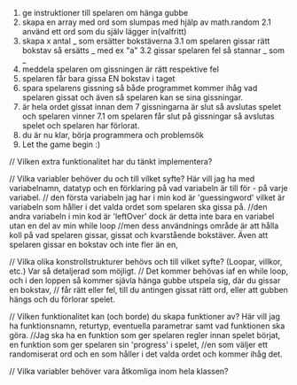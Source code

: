 1. ge instruktioner till spelaren om hänga gubbe
2. skapa en array med ord som slumpas med hjälp av math.random
   2.1 använd ett ord som du själv lägger in(valfritt)
3. skapa x antal _ som ersätter bokstäverna
   3.1 om spelaren gissar rätt bokstav så ersätts _ med ex "a"
   3.2 gissar spelaren fel så stannar _ som _
4. meddela spelaren om gissningen är rätt respektive fel
5. spelaren får bara gissa EN bokstav i taget
6. spara spelarens gissning så både programmet kommer ihåg vad spelaren gissat och även så spelaren kan se sina gissningar.
7. är hela ordet gissat innan dem 7 gissningarna är slut så avslutas spelet och spelaren vinner
   7.1 om spelaren får slut på gissningar så avslutas spelet och spelaren har förlorat.
8. du är nu klar, börja programmera och problemsök
9. Let the game begin :)

// Vilken extra funktionalitet har du tänkt implementera?


// Vilka variabler behöver du och till vilket syfte? Här vill jag ha med variabelnamn, datatyp och en förklaring på vad variabeln är till för - på varje variabel.
// den första variabeln jag har i min kod är 'guessingword' vilket är variabeln som håller i det valda ordet som spelaren ska gissa på.
//den andra variabeln i min kod är 'leftOver' dock är detta inte bara en variabel utan en del av min while loop
//men dess användnings område är att hålla koll på vad spelaren gissar, gissat och kvarstående bokstäver. Även att spelaren gissar en bokstav och inte fler än en, 

// Vilka olika konstrollstrukturer behövs och till vilket syfte? (Loopar, villkor, etc.) Var så detaljerad som möjligt.
// Det kommer behövas iaf en while loop, och i den loppen så kommer sjävla hänga gubbe utspela sig, där du gissar en bokstav,
// får rätt eller fel, till du antingen gissat rätt ord, eller att gubben hängs och du förlorar spelet.

// Vilken funktionalitet kan (och borde) du skapa funktioner av? Här vill jag ha funktionsnamn, returtyp, eventuella parametrar samt vad funktionen ska göra.
//Jag ska ha en funktion som ger spelaren regler innan spelet börjat, en funktion som ger spelaren sin 'progress' i spelet,
//en som väljer ett randomiserat ord och en som håller i det valda ordet och kommer ihåg det.

// Vilka variabler behöver vara åtkomliga inom hela klassen?
